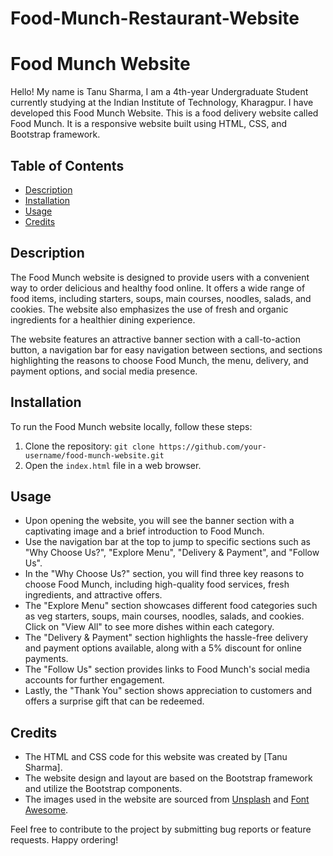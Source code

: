 # Food-Munch-Restaurant-Website

# Food Munch Website

Hello! My name is Tanu Sharma, I am a 4th-year Undergraduate Student currently studying at the Indian Institute of Technology, Kharagpur. I have developed this Food Munch Website. This is a food delivery website called Food Munch. It is a responsive website built using HTML, CSS, and Bootstrap framework.

## Table of Contents
- [Description](#description)
- [Installation](#installation)
- [Usage](#usage)
- [Credits](#credits)


## Description
The Food Munch website is designed to provide users with a convenient way to order delicious and healthy food online. It offers a wide range of food items, including starters, soups, main courses, noodles, salads, and cookies. The website also emphasizes the use of fresh and organic ingredients for a healthier dining experience.

The website features an attractive banner section with a call-to-action button, a navigation bar for easy navigation between sections, and sections highlighting the reasons to choose Food Munch, the menu, delivery, and payment options, and social media presence.

## Installation
To run the Food Munch website locally, follow these steps:
1. Clone the repository: `git clone https://github.com/your-username/food-munch-website.git`
2. Open the `index.html` file in a web browser.



## Usage
- Upon opening the website, you will see the banner section with a captivating image and a brief introduction to Food Munch.
- Use the navigation bar at the top to jump to specific sections such as "Why Choose Us?", "Explore Menu", "Delivery & Payment", and "Follow Us".
- In the "Why Choose Us?" section, you will find three key reasons to choose Food Munch, including high-quality food services, fresh ingredients, and attractive offers.
- The "Explore Menu" section showcases different food categories such as veg starters, soups, main courses, noodles, salads, and cookies. Click on "View All" to see more dishes within each category.
- The "Delivery & Payment" section highlights the hassle-free delivery and payment options available, along with a 5% discount for online payments.
- The "Follow Us" section provides links to Food Munch's social media accounts for further engagement.
- Lastly, the "Thank You" section shows appreciation to customers and offers a surprise gift that can be redeemed.

## Credits
- The HTML and CSS code for this website was created by [Tanu Sharma].
- The website design and layout are based on the Bootstrap framework and utilize the Bootstrap components.
- The images used in the website are sourced from [Unsplash](https://unsplash.com) and [Font Awesome](https://fontawesome.com).



Feel free to contribute to the project by submitting bug reports or feature requests. Happy ordering!
